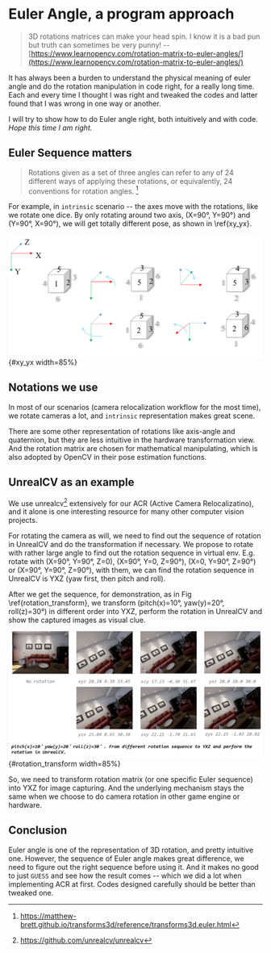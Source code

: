 # Euler Angle, a program approach

> 3D rotations matrices can make your head spin. I know it is a bad pun but truth can sometimes be very punny! -- [https://www.learnopencv.com/rotation-matrix-to-euler-angles/](https://www.learnopencv.com/rotation-matrix-to-euler-angles/)

It has always been a burden to understand the physical meaning of euler angle and do the rotation manipulation in code right, for a really long time. Each and every time I thought I was right and tweaked the codes and latter found that I was wrong in one way or another.

I will try to show how to do Euler angle right, both intuitively and with code. *Hope this time I am right.*

## Euler Sequence matters

> Rotations given as a set of three angles can refer to any of 24 different ways of applying these rotations, or equivalently, 24 conventions for rotation angles. [^transform3d]

[^transform3d]:https://matthew-brett.github.io/transforms3d/reference/transforms3d.euler.html

For example, in `intrinsic` scenario -- the axes move with the rotations, like we rotate one dice. By only rotating around two axis, (X=90°, Y=90°) and (Y=90°, X=90°), we will get totally different pose, as shown in \ref{xy_yx}.

![Rotate by XY and YX will bring to totally different pose, a.k.a the rotation sequence matters.](pics/xy_yx.png){#xy_yx width=85%}

## Notations we use

In most of our scenarios (camera relocalization workflow for the most time), we rotate cameras a lot, and `intrinsic` representation makes great scene.

There are some other representation of rotations like axis-angle and quaternion, but they are less intuitive in the hardware transformation view. And the rotation matrix are chosen for mathematical manipulating, which is also adopted by OpenCV in their pose estimation functions.

## UnrealCV as an example

We use unrealcv[^unrealcv] extensively for our ACR (Active Camera Relocalizatino), and it alone is one interesting resource for many other computer vision projects.

[^unrealcv]:https://github.com/unrealcv/unrealcv

For rotating the camera as will, we need to find out the sequence of rotation in UnrealCV and do the transformation if necessary. We propose to rotate with rather large angle to find out the rotation sequence in virtual env. E.g. rotate with (X=90°, Y=90°, Z=0), (X=90°, Y=0, Z=90°), (X=0, Y=90°, Z=90°) or (X=90°, Y=90°, Z=90°), with them, we can find the rotation sequence in UnrealCV is YXZ (yaw first, then pitch and roll).

After we get the sequence, for demonstration, as in Fig \ref{rotation_transform}, we transform (pitch(x)=10°, yaw(y)=20°, roll(z)=30°) in different order into YXZ, perform the rotation in UnrealCV and show the captured images as visual clue.

![Transform rotation in various sequences in certain one.](pics/rotation_transform.png){#rotation_transform width=85%}

<script src="https://gist.github.com/MiaoDX/93101bdbc665669085f558529ee078a6.js"></script>

So, we need to transform rotation matrix (or one specific Euler sequence) into YXZ for image capturing. And the underlying mechanism stays the same when we choose to do camera rotation in other game engine or hardware.

## Conclusion

Euler angle is one of the representation of 3D rotation, and pretty intuitive one. However, the sequence of Euler angle makes great difference, we need to figure out the right sequence before using it. And it makes no good to just `GUESS` and see how the result comes -- which we did a lot when implementing ACR at first. Codes designed carefully should be better than tweaked one.
